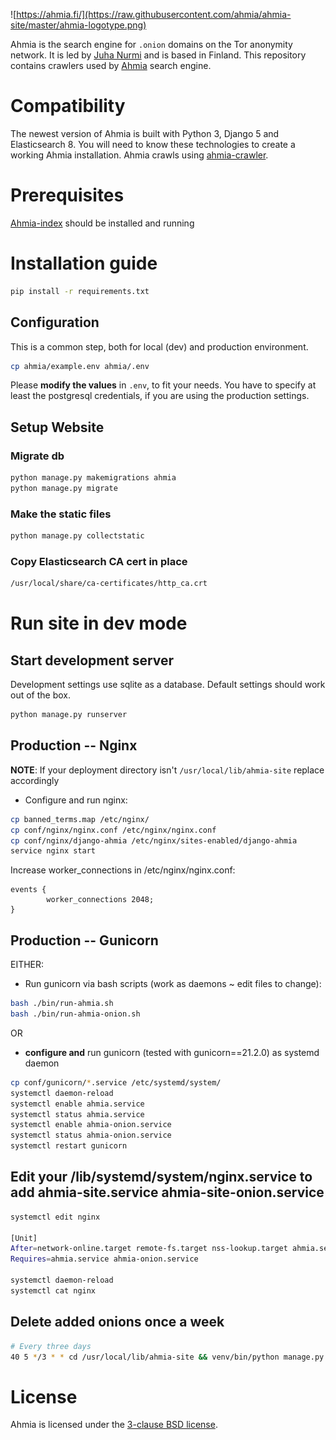![https://ahmia.fi/](https://raw.githubusercontent.com/ahmia/ahmia-site/master/ahmia-logotype.png)

Ahmia is the search engine for `.onion` domains on the Tor anonymity
network. It is led by [Juha Nurmi](//github.com/juhanurmi) and is based
in Finland. This repository contains crawlers used by [Ahmia](https://ahmia.fi/) search engine.

# Compatibility

The newest version of Ahmia is built with Python 3, Django 5 and Elasticsearch 8.
You will need to know these technologies to create a working Ahmia installation.
Ahmia crawls using [ahmia-crawler](https://github.com/ahmia/ahmia-crawler).

# Prerequisites
[Ahmia-index](https://github.com/ahmia/ahmia-index) should be installed and running

# Installation guide

```sh
pip install -r requirements.txt
```

## Configuration

This is a common step, both for local (dev) and production environment.

```sh
cp ahmia/example.env ahmia/.env
```

Please **modify the values** in `.env`, to fit your needs. You have to specify
at least the postgresql credentials, if you are using the production settings.


## Setup Website

### Migrate db
```sh
python manage.py makemigrations ahmia
python manage.py migrate
```

### Make the static files
```sh
python manage.py collectstatic
```

### Copy Elasticsearch CA cert in place

```sh
/usr/local/share/ca-certificates/http_ca.crt
```

# Run site in dev mode

## Start development server

Development settings use sqlite as a database.
Default settings should work out of the box.

```sh
python manage.py runserver
```

## Production -- Nginx

__NOTE__: If your deployment directory isn't `/usr/local/lib/ahmia-site` replace accordingly

* Configure and run nginx:
```sh
cp banned_terms.map /etc/nginx/
cp conf/nginx/nginx.conf /etc/nginx/nginx.conf
cp conf/nginx/django-ahmia /etc/nginx/sites-enabled/django-ahmia
service nginx start
```

Increase worker_connections in /etc/nginx/nginx.conf:

```
events {
        worker_connections 2048;
}
```

## Production -- Gunicorn

EITHER:

* Run gunicorn via bash scripts (work as daemons ~ edit files to change):
```sh
bash ./bin/run-ahmia.sh
bash ./bin/run-ahmia-onion.sh
```

OR

* **configure and** run gunicorn (tested with gunicorn==21.2.0) as systemd daemon
```sh
cp conf/gunicorn/*.service /etc/systemd/system/
systemctl daemon-reload
systemctl enable ahmia.service
systemctl status ahmia.service
systemctl enable ahmia-onion.service
systemctl status ahmia-onion.service
systemctl restart gunicorn
```

## Edit your /lib/systemd/system/nginx.service to add ahmia-site.service ahmia-site-onion.service

```sh
systemctl edit nginx

[Unit]
After=network-online.target remote-fs.target nss-lookup.target ahmia.service ahmia-onion.service
Requires=ahmia.service ahmia-onion.service

systemctl daemon-reload
systemctl cat nginx
```

## Delete added onions once a week

```sh
# Every three days
40 5 */3 * * cd /usr/local/lib/ahmia-site && venv/bin/python manage.py deleteonions >> weeklydelete.log 2>&1
```

# License

Ahmia is licensed under the [3-clause BSD license](
https://en.wikipedia.org/wiki/BSD_licenses#3-clause_license_.28.22Revised_BSD_License.22.2C_.22New_BSD_License.22.2C_or_.22Modified_BSD_License.22.29).
